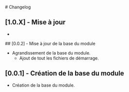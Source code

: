 # Changelog

## [1.0.X] - Mise à jour

- 

## [0.0.2] - Mise à jour de la base du module

- Agrandissement de la base du module.
    - Ajout de tout les fichiers de démarrage.

## [0.0.1] - Création de la base du module

- Création de la base du module.
